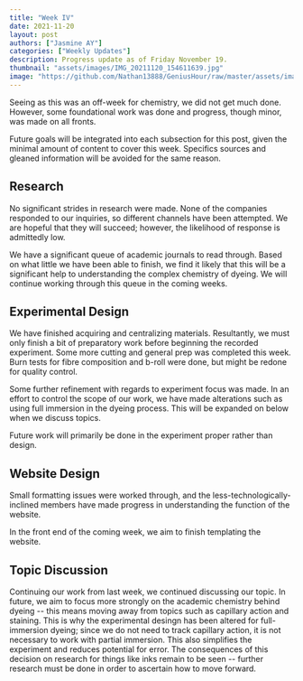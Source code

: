 ```yaml
---
title: "Week IV"
date: 2021-11-20
layout: post
authors: ["Jasmine AY"]
categories: ["Weekly Updates"]
description: Progress update as of Friday November 19.
thumbnail: "assets/images/IMG_20211120_154611639.jpg"
image: "https://github.com/Nathan13888/GeniusHour/raw/master/assets/images/IMG_20211120_154611639.jpg"
---
```


Seeing as this was an off-week for chemistry, we did not get much done. However, some foundational work was done and progress, though minor, was made on all fronts.

Future goals will be integrated into each subsection for this post, given the minimal amount of content to cover this week. Specifics sources and gleaned information will be avoided for the same reason.

## Research

No significant strides in research were made. None of the companies responded to our inquiries, so different channels have been attempted. We are hopeful that they will succeed; however, the likelihood of response is admittedly low.

We have a significant queue of academic journals to read through. Based on what little we have been able to finish, we find it likely that this will be a significant help to understanding the complex chemistry of dyeing. We will continue working through this queue in the coming weeks.

## Experimental Design

We have finished acquiring and centralizing materials. Resultantly, we must only finish a bit of preparatory work before beginning the recorded experiment. Some more cutting and general prep was completed this week. Burn tests for fibre composition and b-roll were done, but might be redone for quality control.

Some further refinement with regards to experiment focus was made. In an effort to control the scope of our work, we have made alterations such as using full immersion in the dyeing process. This will be expanded on below when we discuss topics.

Future work will primarily be done in the experiment proper rather than design.

## Website Design

Small formatting issues were worked through, and the less-technologically-inclined members have made progress in understanding the function of the website.

In the front end of the coming week, we aim to finish templating the website.

## Topic Discussion

Continuing our work from last week, we continued discussing our topic. In future, we aim to focus more strongly on the academic chemistry behind dyeing -- this means moving away from topics such as capillary action and staining. This is why the experimental desingn has been altered for full-immersion dyeing; since we do not need to track capillary action, it is not necessary to work with partial immersion. This also simplifies the experiment and reduces potential for error. The consequences of this decision on research for things like inks remain to be seen -- further research must be done in order to ascertain how to move forward.
